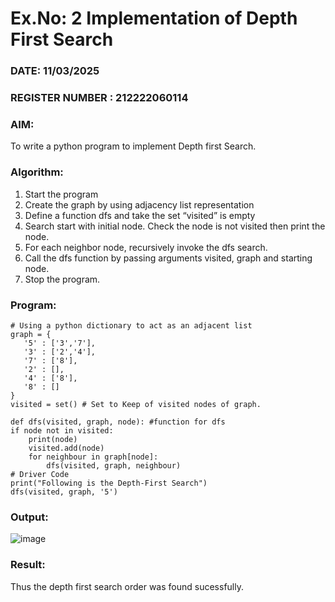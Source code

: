 # Ex.No: 2  Implementation of Depth First Search
### DATE: 11/03/2025                                                                          
### REGISTER NUMBER : 212222060114
### AIM: 
To write a python program to implement Depth first Search. 
### Algorithm:
1. Start the program
2. Create the graph by using adjacency list representation
3. Define a function dfs and take the set “visited” is empty 
4. Search start with initial node. Check the node is not visited then print the node.
5. For each neighbor node, recursively invoke the dfs search.
6. Call the dfs function by passing arguments visited, graph and starting node.
7. Stop the program.
### Program:

    # Using a python dictionary to act as an adjacent list
    graph = { 
       '5' : ['3','7'],
       '3' : ['2','4'],
       '7' : ['8'],
       '2' : [],
       '4' : ['8'],
       '8' : []
    }
    visited = set() # Set to Keep of visited nodes of graph.
   
    def dfs(visited, graph, node): #function for dfs
    if node not in visited:
        print(node)
        visited.add(node)
        for neighbour in graph[node]:
            dfs(visited, graph, neighbour)
    # Driver Code
    print("Following is the Depth-First Search")
    dfs(visited, graph, '5')

### Output:
![image](https://github.com/user-attachments/assets/993add53-9625-4855-87a6-99894cb3e9dc)



### Result:
Thus the depth first search order was found sucessfully.
